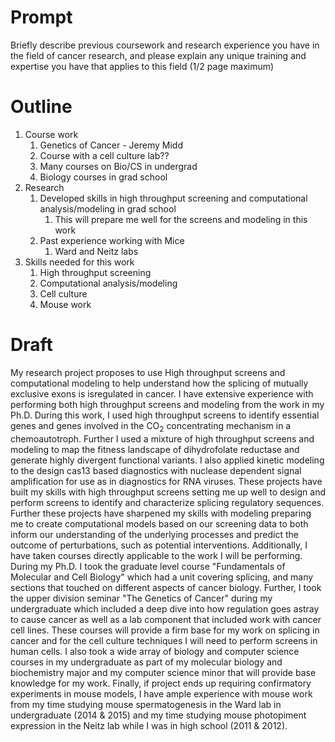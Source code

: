 #  Prompt
Briefly describe previous coursework and research experience you have in the field of cancer research, and please explain any unique training and expertise you have that applies to this field 
(1/2 page maximum)

# Outline
1. Course work
	1. Genetics of Cancer - Jeremy Midd
	2. Course with a cell culture lab??
	3. Many courses on Bio/CS in undergrad
	4. Biology courses in grad school
2. Research
	1. Developed skills in high throughput screening and computational analysis/modeling in grad school
		1. This will prepare me well for the screens and modeling in this work
	2. Past experience working with Mice
		1. Ward and Neitz labs
3. Skills needed for this work
	1. High throughput screening
	2. Computational analysis/modeling
	3. Cell culture
	4. Mouse work

# Draft

My research project proposes to use High throughput screens and computational modeling to help understand how the splicing of mutually exclusive exons is isregulated in cancer. I have extensive experience with performing both high throughput screens and modeling from the work in my Ph.D. During this work, I used high throughput screens to identify essential genes and genes involved in the CO$_{2}$ concentrating mechanism in a chemoautotroph. Further I used a mixture of high throughput screens and modeling to map the fitness landscape of dihydrofolate reductase and generate highly divergent functional variants. I also applied kinetic modeling to the design cas13 based diagnostics with nuclease dependent signal amplification for use as in diagnostics for RNA viruses. These projects have built my skills with high throughput screens setting me up well to design and perform screens to identify and characterize splicing regulatory sequences. Further these projects have sharpened my skills with modeling preparing me to create computational models based on our screening data to both inform our understanding of the underlying processes and predict the outcome of perturbations, such as potential interventions. Additionally, I have taken courses directly applicable to the work I will be performing. During my Ph.D. I took the graduate level course "Fundamentals of Molecular and Cell Biology" which had a unit covering splicing, and many sections that touched on different aspects of cancer biology. Further, I took the upper division seminar "The Genetics of Cancer" during my undergraduate which included a deep dive into how regulation goes astray to cause cancer as well as a lab component that included work with cancer cell lines. These courses will provide a firm base for my work on splicing in cancer and for the cell culture techniques I will need to perform screens in human cells. I also took a wide array of biology and computer science courses in my undergraduate as part of my molecular biology and biochemistry major and my computer science minor that will provide base knowledge for my work. Finally, if project ends up requiring confirmatory experiments in mouse models, I have ample experience with mouse work from my time studying mouse spermatogenesis in the Ward lab in undergraduate (2014 & 2015) and my time studying mouse photopiment expression in the Neitz lab while I was in high school (2011 & 2012). 